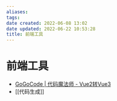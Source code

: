 ```yaml
---
aliases: 
tags: 
date created: 2022-06-08 13:02
date updated: 2022-06-22 10:53:28
title: 前端工具
---
```


# 前端工具

- [GoGoCode | 代码魔法师 - Vue2转Vue3](https://gogocode.io/zh)
- [[代码生成]]
